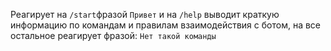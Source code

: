 
Реагирует на `/start`фразой `Привет` и на `/help` выводит краткую информацию по командам и правилам взаимодействия с ботом, на все остальное реагирует фразой: `Нет такой команды`
